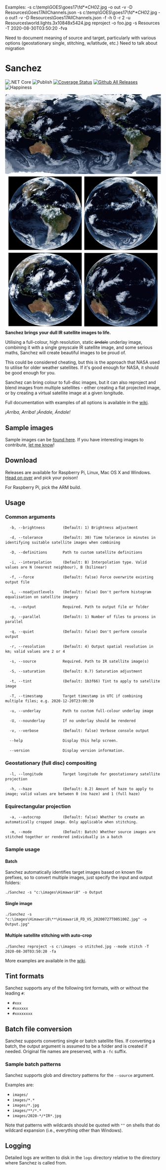 ﻿Examples:
-s c:\temp\GOES\goes17\fd\**\*CH02*.jpg -o out -v -D Resources\Goes17AllChannels.json
-s c:\temp\GOES\goes17\fd\**\*CH02*.jpg -o out1 -v -D Resources\Goes17AllChannels.json -f -h 0 -r 2 -u Resources\world.lights.3x10848x5424.jpg
reproject -o foo.jpg -s Resources -T 2020-08-30T03:50:20 -fva 

Need to document meaning of source and target, particularly with various options (geostationary single, stitching, w/latitude, etc.)
Need to talk about migration


# Sanchez

![.NET Core](https://github.com/nullpainter/sanchez/workflows/.NET%20Core/badge.svg)
![Publish](https://github.com/nullpainter/sanchez/workflows/Publish/badge.svg)
[![Coverage Status](https://coveralls.io/repos/github/nullpainter/sanchez/badge.svg?branch=master)](https://coveralls.io/github/nullpainter/sanchez?branch=master)
[![Github All Releases](https://img.shields.io/github/downloads/nullpainter/sanchez/total.svg)]()
![Happiness](https://img.shields.io/badge/happiness-100%25-orange)

<img src="Documentation/hero.jpg" title="Sample images" align="left"></a>

**Sanchez brings your dull IR satellite images to life.**

Utilising a full-colour, high resolution, static ~~ándale~~ underlay image, combining it with a single greyscale IR satellite image, and some serious maths, Sanchez will create beautiful images to be proud of.

This could be considered cheating, but this is the approach that NASA used to utilise for older weather satellites. If it's good enough for NASA, it should be good enough for you.

Sanchez can bring colour to full-disc images, but it can also reproject and blend images from multiple satellites - either creating a flat projected image, or by creating a virtual satellite image at a given longitude.

Full documentation with examples of all options is available in the [wiki](https://github.com/nullpainter/sanchez/wiki). 


_¡Arriba, Arriba! ¡Ándale, Ándale!_

## Sample images

Sample images can be [found here](https://github.com/nullpainter/sanchez/wiki/Sample-images). If you have interesting images to contribute, [let me know](https://github.com/nullpainter/sanchez/issues/new?assignees=nullpainter&labels=&template=sample-image.md&title=)!

## Download

Releases are available for Raspberry Pi, Linux, Mac OS X and Windows. [Head on over](https://github.com/nullpainter/sanchez/releases) and pick your poison!

For Raspberry Pi, pick the ARM build.

## Usage

### Common arguments

```
  -b, --brightness        (Default: 1) Brightness adjustment

  -d, --tolerance         (Default: 30) Time tolerance in minutes in identifying suitable satellite images when combining

  -D, --definitions       Path to custom satellite definitions

  -i, --interpolation     (Default: B) Interpolation type. Valid values are N (nearest neighbour), B (bilinear)

  -f, --force             (Default: false) Force overwrite existing output file

  -L, --noadjustlevels    (Default: false) Don't perform histogram equalisation on satellite imagery

  -o, --output            Required. Path to output file or folder

  -p, --parallel          (Default: 1) Number of files to process in parallel

  -q, --quiet             (Default: false) Don't perform console output

  -r, --resolution        (Default: 4) Output spatial resolution in km; valid values are 2 or 4

  -s, --source            Required. Path to IR satellite image(s)

  -S, --saturation        (Default: 0.7) Saturation adjustment

  -t, --tint              (Default: 1b3f66) Tint to apply to satellite image

  -T, --timestamp         Target timestamp in UTC if combining multiple files; e.g. 2020-12-20T23:00:30

  -u, --underlay          Path to custom full-colour underlay image

  -U, --nounderlay        If no underlay should be rendered

  -v, --verbose           (Default: false) Verbose console output

  --help                  Display this help screen.

  --version               Display version information.
```

### Geostationary (full disc) compositing

```
  -l, --longitude         Target longitude for geostationary satellite projection

  -h, --haze              (Default: 0.2) Amount of haze to apply to image; valid values are between 0 (no haze) and 1 (full haze)
```


### Equirectangular projection

```
  -a, --autocrop          (Default: false) Whether to create an automatically cropped image. Only applicable when stitching.

  -m, --mode              (Default: Batch) Whether source images are stitched together or rendered individually in a batch
```


### Sample usage

#### Batch

Sanchez automatically identifies target images based on known file prefixes, so to convert multiple images, just specify the input and output folders:

```
./Sanchez -s "c:\images\Himawari8" -o Output
```

#### Single image

```
./Sanchez -s "c:\images\Himawari8\**\Himawari8_FD_VS_20200727T005100Z.jpg" -o Output.jpg"
```

#### Multiple satellite stitching with auto-crop

```
./Sanchez reproject -s c:\images -o stitched.jpg --mode stitch -T 2020-08-30T03:50:20 -fa
```

More examples are available in the [wiki](https://github.com/nullpainter/sanchez/wiki).  


## Tint formats

Sanchez supports any of the following tint formats, with or without the leading `#`:

- `#xxx`
- `#xxxxxx`
- `#xxxxxxxx`

## Batch file conversion

Sanchez supports converting single or batch satellite files. If converting a batch, the output argument is assumed to be a folder and is created if needed. Original file names are preserved, with a `-fc` suffix.

### Sample batch patterns

Sanchez supports glob and directory patterns for the `--source` argument.

Examples are:

- `images/`
- `images/*.*`
- `images/*.jpg`
- `images/**/*.*`
- `images/2020-*/*IR*.jpg`

Note that patterns with wildcards should be quoted with `""` on shells that do wildcard expansion (i.e., everything other than Windows).

## Logging

Detailed logs are written to disk in the `logs` directory relative to the directory where Sanchez is called from.